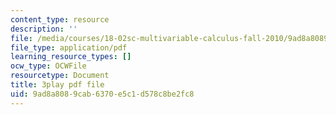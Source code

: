 ```yaml
---
content_type: resource
description: ''
file: /media/courses/18-02sc-multivariable-calculus-fall-2010/9ad8a8089cab6370e5c1d578c8be2fc8_KnVNFj53Eq4.pdf
file_type: application/pdf
learning_resource_types: []
ocw_type: OCWFile
resourcetype: Document
title: 3play pdf file
uid: 9ad8a808-9cab-6370-e5c1-d578c8be2fc8
---
```


